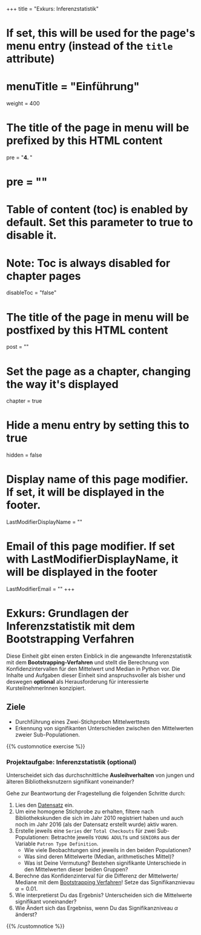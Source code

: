 +++
title = "Exkurs: Inferenzstatistik"
# If set, this will be used for the page's menu entry (instead of the `title` attribute)
# menuTitle = "Einführung"
weight = 400
# The title of the page in menu will be prefixed by this HTML content
 pre = "<b>4. </b>"
# pre = "<i class='fab fa-github'></i>"
# Table of content (toc) is enabled by default. Set this parameter to true to disable it.
# Note: Toc is always disabled for chapter pages
disableToc = "false"

# The title of the page in menu will be postfixed by this HTML content
post = ""
# Set the page as a chapter, changing the way it's displayed
chapter = true
# Hide a menu entry by setting this to true
hidden = false
# Display name of this page modifier. If set, it will be displayed in the footer.
LastModifierDisplayName = ""
# Email of this page modifier. If set with LastModifierDisplayName, it will be displayed in the footer
LastModifierEmail = ""
+++


# Exkurs: Grundlagen der Inferenzstatistik mit dem Bootstrapping Verfahren

Diese Einheit gibt einen ersten Einblick in die angewandte Inferenzstatistik mit dem **Bootstrapping-Verfahren** und stellt die Berechnung von Konfidenzintervallen für den Mittelwert und Median in Python vor. Die Inhalte und Aufgaben dieser Einheit sind anspruchsvoller als bisher und deswegen **optional** als Herausforderung für interessierte KursteilnehmerInnen konzipiert.

## Ziele

- Durchführung eines Zwei-Stichproben Mittelwerttests
- Erkennung von signifikanten Unterschieden zwischen den Mittelwerten zweier Sub-Populationen.

{{% customnotice exercise %}}

### Projektaufgabe: Inferenzstatistik (optional)

Unterscheidet sich das durchschnittliche **Ausleihverhalten** von jungen und älteren Bibliotheksnutzern signifikant voneinander? 

Gehe zur Beantwortung der Fragestellung die folgenden Schritte durch:

1. Lies den [Datensatz](/2020-2021-ZK_Data_Librarian_Modul_3/organisation/dataset/) ein.
2. Um eine homogene Stichprobe zu erhalten, filtere nach Bibliothekskunden die sich im Jahr 2010 registriert haben und auch noch im Jahr 2016 (als der Datensatz erstellt wurde) aktiv waren.
3. Erstelle jeweils eine `Series` der `Total Checkouts` für zwei Sub-Populationen: Betrachte jeweils `YOUNG ADULT`s und `SENIOR`s aus der Variable `Patron Type Definition`. 
    - Wie viele Beobachtungen sind jeweils in den beiden Populationen? 
    - Was sind deren Mittelwerte (Median, arithmetisches Mittel)? 
    - Was ist Deine Vermutung? Bestehen signifikante Unterschiede in den Mittelwerten dieser beiden Gruppen?
4. Berechne das Konfidenzinterval für die Differenz der Mittelwerte/ Mediane mit dem [Bootstrapping Verfahren](/2020-2021-ZK_Data_Librarian_Modul_3/inference/two-sample-test/)! Setze das Signifikanznievau $\alpha=0.01$. 
5. Wie interpretierst Du das Ergebnis? Unterscheiden sich die Mittelwerte signifikant voneinander?
6. Wie Ändert sich das Ergebniss, wenn Du das Signifikanzniveau $\alpha$ änderst?

{{% /customnotice %}}
